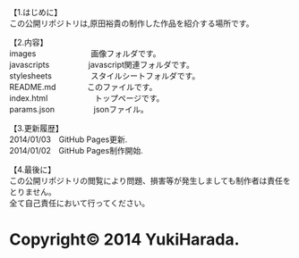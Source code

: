 【1.はじめに】  
この公開リポジトリは,原田裕貴の制作した作品を紹介する場所です。  
  
【2.内容】  
images　　　　　　　画像フォルダです。  
javascripts　　　　　javascript関連フォルダです。  
stylesheets　　　　　スタイルシートフォルダです。  
README.md　　　　このファイルです。  
index.html　　　　　　トップページです。  
params.json　　　　　jsonファイル。  

【3.更新履歴】  
2014/01/03　GitHub Pages更新.  
2014/01/02　GitHub Pages制作開始.  

【4.最後に】  
この公開リポジトリの閲覧により問題、損害等が発生しましても制作者は責任をとりません。  
全て自己責任において行ってください。  
  
Copyright© 2014 YukiHarada.  
=========
